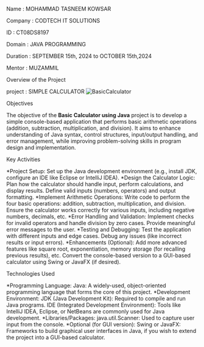 Name : MOHAMMAD TASNEEM KOWSAR

Company : CODTECH IT SOLUTIONS

ID : CT08DS8197

Domain : JAVA PROGRAMMING

Duration : SEPTEMBER 15th, 2024 to OCTOBER 15th,2024

Mentor : MUZAMMIL

Overview of the Project

project : SIMPLE CALCULATOR
![BasicCalculator](https://github.com/user-attachments/assets/77456717-2020-4a0a-a265-d9f9ad1e5f83)

Objectives

The objective of the **Basic Calculator using Java** project is to develop a simple console-based application that performs basic arithmetic operations (addition, subtraction, multiplication, and division). It aims to enhance understanding of Java syntax, control structures, input/output handling, and error management, while improving problem-solving skills in program design and implementation.

Key Activities

*Project Setup:
   Set up the Java development environment (e.g., install JDK, configure an IDE like 
   Eclipse or IntelliJ IDEA).
*Design the Calculator Logic:
   Plan how the calculator should handle input, perform calculations, and display 
   results.
   Define valid inputs (numbers, operators) and output formatting.
*Implement Arithmetic Operations:
   Write code to perform the four basic operations: addition, subtraction, 
   multiplication, and division.
   Ensure the calculator works correctly for various inputs, including negative numbers, 
   decimals, etc.
*Error Handling and Validation:
   Implement checks for invalid operators and handle division by zero cases.
   Provide meaningful error messages to the user.
*Testing and Debugging:
   Test the application with different inputs and edge cases.
   Debug any issues (like incorrect results or input errors).
*Enhancements (Optional):
   Add more advanced features like square root, exponentiation, memory storage (for 
   recalling previous results), etc.
   Convert the console-based version to a GUI-based calculator using Swing or JavaFX (if 
   desired).

Technologies Used

*Programming Language:
    Java: A widely-used, object-oriented programming language that forms the core of this 
          project.
*Development Environment:
    JDK (Java Development Kit): Required to compile and run Java programs.
    IDE (Integrated Development Environment): Tools like IntelliJ IDEA, Eclipse, or 
                                         NetBeans are commonly used for Java development.
*Libraries/Packages:
   java.util.Scanner: Used to capture user input from the console.
*Optional (for GUI version):
   Swing or JavaFX: Frameworks to build graphical user interfaces in Java, if you wish to 
                    extend the project into a GUI-based calculator.
